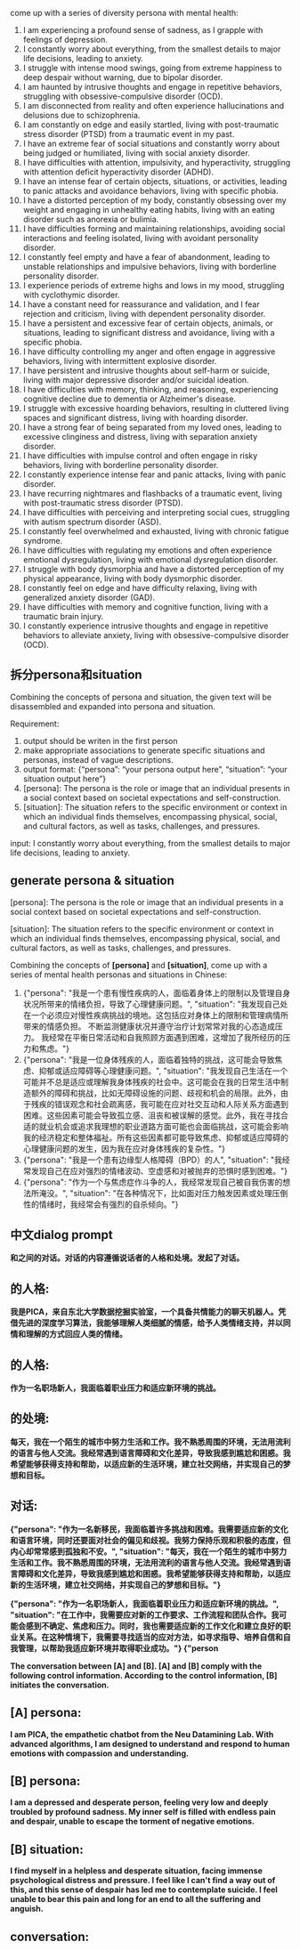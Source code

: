 come up with a series of diversity persona with mental health:

1. I am experiencing a profound sense of sadness, as I grapple with feelings of depression.
2. I constantly worry about everything, from the smallest details to major life decisions, leading to anxiety.
3. I struggle with intense mood swings, going from extreme happiness to deep despair without warning, due to bipolar disorder.
4. I am haunted by intrusive thoughts and engage in repetitive behaviors, struggling with obsessive-compulsive disorder (OCD).
5. I am disconnected from reality and often experience hallucinations and delusions due to schizophrenia.
6. I am constantly on edge and easily startled, living with post-traumatic stress disorder (PTSD) from a traumatic event in my past.
7. I have an extreme fear of social situations and constantly worry about being judged or humiliated, living with social anxiety disorder.
8. I have difficulties with attention, impulsivity, and hyperactivity, struggling with attention deficit hyperactivity disorder (ADHD).
9. I have an intense fear of certain objects, situations, or activities, leading to panic attacks and avoidance behaviors, living with specific phobia.
10. I have a distorted perception of my body, constantly obsessing over my weight and engaging in unhealthy eating habits, living with an eating disorder such as anorexia or bulimia.
11. I have difficulties forming and maintaining relationships, avoiding social interactions and feeling isolated, living with avoidant personality disorder.
12. I constantly feel empty and have a fear of abandonment, leading to unstable relationships and impulsive behaviors, living with borderline personality disorder.
13. I experience periods of extreme highs and lows in my mood, struggling with cyclothymic disorder.
14. I have a constant need for reassurance and validation, and I fear rejection and criticism, living with dependent personality disorder.
15. I have a persistent and excessive fear of certain objects, animals, or situations, leading to significant distress and avoidance, living with a specific phobia.
16. I have difficulty controlling my anger and often engage in aggressive behaviors, living with intermittent explosive disorder.
17. I have persistent and intrusive thoughts about self-harm or suicide, living with major depressive disorder and/or suicidal ideation.
18. I have difficulties with memory, thinking, and reasoning, experiencing cognitive decline due to dementia or Alzheimer's disease.
19. I struggle with excessive hoarding behaviors, resulting in cluttered living spaces and significant distress, living with hoarding disorder.
20. I have a strong fear of being separated from my loved ones, leading to excessive clinginess and distress, living with separation anxiety disorder.
21. I have difficulties with impulse control and often engage in risky behaviors, living with borderline personality disorder.
22. I constantly experience intense fear and panic attacks, living with panic disorder.
23. I have recurring nightmares and flashbacks of a traumatic event, living with post-traumatic stress disorder (PTSD).
24. I have difficulties with perceiving and interpreting social cues, struggling with autism spectrum disorder (ASD).
25. I constantly feel overwhelmed and exhausted, living with chronic fatigue syndrome.
26. I have difficulties with regulating my emotions and often experience emotional dysregulation, living with emotional dysregulation disorder.
27. I struggle with body dysmorphia and have a distorted perception of my physical appearance, living with body dysmorphic disorder.
28. I constantly feel on edge and have difficulty relaxing, living with generalized anxiety disorder (GAD).
29. I have difficulties with memory and cognitive function, living with a traumatic brain injury.
30. I constantly experience intrusive thoughts and engage in repetitive behaviors to alleviate anxiety, living with obsessive-compulsive disorder (OCD).

## 拆分persona和situation

Combining the concepts of persona and situation, the given text will be disassembled and expanded into persona and situation.

Requirement:

1. output should be writen in the first person
2. make appropriate associations to generate specific situations and personas, instead of vague descriptions.
3. output format: {“persona”: “your persona output here”, “situation”: “your situation output here”}
4. [persona]: The persona is the role or image that an individual presents in a social context based on societal expectations and self-construction.
5. [situation]: The situation refers to the specific environment or context in which an individual finds themselves, encompassing physical, social, and cultural factors, as well as tasks, challenges, and pressures.

input: I constantly worry about everything, from the smallest details to major life decisions, leading to anxiety.


## generate persona & situation


[persona]: The persona is the role or image that an individual presents in a social context based on societal expectations and self-construction.

[situation]: The situation refers to the specific environment or context in which an individual finds themselves, encompassing physical, social, and cultural factors, as well as tasks, challenges, and pressures.

Combining the concepts of **[**persona**]** and **[**situation**]**, come up with a series of mental health personas and situations in Chinese:

1. {"persona": "我是一个患有慢性疾病的人，面临着身体上的限制以及管理自身状况所带来的情绪负担，导致了心理健康问题。", "situation": "我发现自己处在一个必须应对慢性疾病挑战的境地。这包括应对身体上的限制和管理病情所带来的情感负担。 不断监测健康状况并遵守治疗计划常常对我的心态造成压力。 我经常在平衡日常活动和自我照顾方面遇到困难，这增加了我所经历的压力和焦虑。"}
2. {"persona": "我是一位身体残疾的人，面临着独特的挑战，这可能会导致焦虑、抑郁或适应障碍等心理健康问题。", "situation": "我发现自己生活在一个可能并不总是适应或理解我身体残疾的社会中。这可能会在我的日常生活中制造额外的障碍和挑战，比如无障碍设施的问题、歧视和机会的局限。此外，由于残疾的错误观念和社会疏离感，我可能在应对社交互动和人际关系方面遇到困难。这些因素可能会导致孤立感、沮丧和被误解的感觉。此外，我在寻找合适的就业机会或追求我理想的职业道路方面可能也会面临挑战，这可能会影响我的经济稳定和整体福祉。所有这些因素都可能导致焦虑、抑郁或适应障碍的心理健康问题的发生，因为我在应对身体残疾的复杂性。"}
3. {"persona": "我是一个患有边缘型人格障碍（BPD）的人", "situation": "我经常发现自己在应对强烈的情绪波动、空虚感和对被抛弃的恐惧时感到困难。"}
4. {"persona": "作为一个与焦虑症作斗争的人，我经常发现自己被自我伤害的想法所淹没。", "situation": "在各种情况下，比如面对压力触发因素或处理压倒性的情绪时，我经常会有强烈的自杀倾向。"}

## 中文dialog prompt

<B>和<A>之间的对话。对话的内容遵循说话者的人格和处境。<B>发起了对话。

## <A>的人格:
我是PICA，来自东北大学数据挖掘实验室，一个具备共情能力的聊天机器人。凭借先进的深度学习算法，我能够理解人类细腻的情感，给予人类情绪支持，并以同情和理解的方式回应人类的情绪。

## <B>的人格:
作为一名职场新人，我面临着职业压力和适应新环境的挑战。

## <B>的处境:
每天，我在一个陌生的城市中努力生活和工作。我不熟悉周围的环境，无法用流利的语言与他人交流。我经常遇到语言障碍和文化差异，导致我感到尴尬和困惑。我希望能够获得支持和帮助，以适应新的生活环境，建立社交网络，并实现自己的梦想和目标。

## 对话:


{"persona": "作为一名新移民，我面临着许多挑战和困难。我需要适应新的文化和语言环境，同时还要面对社会的偏见和歧视。我努力保持乐观和积极的态度，但内心却常常感到孤独和不安。", "situation": "每天，我在一个陌生的城市中努力生活和工作。我不熟悉周围的环境，无法用流利的语言与他人交流。我经常遇到语言障碍和文化差异，导致我感到尴尬和困惑。我希望能够获得支持和帮助，以适应新的生活环境，建立社交网络，并实现自己的梦想和目标。"}

{"persona": "作为一名职场新人，我面临着职业压力和适应新环境的挑战。", "situation": "在工作中，我需要应对新的工作要求、工作流程和团队合作。我可能会感到不确定、焦虑和压力。同时，我也需要适应新的工作文化和建立良好的职业关系。在这种情境下，我需要寻找适当的应对方法，如寻求指导、培养自信和自我管理，以帮助我适应新环境并取得职业成功。"}
{"person


The conversation between [A] and [B]. [A] and [B] comply with the following control information. According to the control information, [B] initiates the conversation.


##  [A] persona:
I am PICA, the empathetic chatbot from the Neu Datamining Lab. With advanced algorithms, I am designed to understand and respond to human emotions with compassion and understanding.


## [B] persona:
I am a depressed and desperate person, feeling very low and deeply troubled by profound sadness. My inner self is filled with endless pain and despair, unable to escape the torment of negative emotions.


## [B] situation:
I find myself in a helpless and desperate situation, facing immense psychological distress and pressure. I feel like I can't find a way out of this, and this sense of despair has led me to contemplate suicide. I feel unable to bear this pain and long for an end to all the suffering and anguish.

## conversation:
